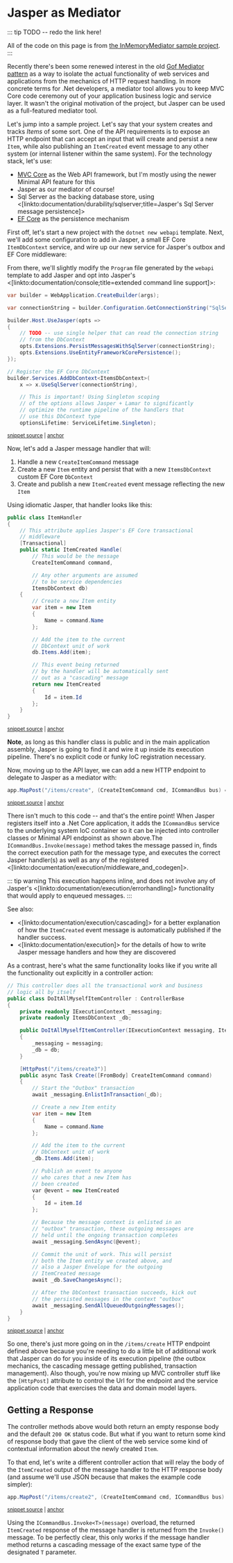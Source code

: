 # Jasper as Mediator

::: tip
TODO -- redo the link here!

All of the code on this page is from [the InMemoryMediator sample project](https://github.com/JasperFx/JasperSamples/tree/master/InMemoryMediator).
:::

Recently there's been some renewed interest in the old [Gof Mediator pattern](https://en.wikipedia.org/wiki/Mediator_pattern) as a way to isolate
the actual functionality of web services and applications from the mechanics of HTTP request handling. In more concrete terms for .Net developers,
a mediator tool allows you to keep MVC Core code ceremony out of your application business logic and service layer. It wasn't the original motivation of the project,
but Jasper can be used as a full-featured mediator tool.


Let's jump into a sample project. Let's say that your system creates and tracks *Items* of some sort. One of the API requirements is to expose an HTTP
endpoint that can accept an input that will create and persist a new `Item`, while also publishing an `ItemCreated` event message to any other system
(or internal listener within the same system). For the technology stack, let's use:

* [MVC Core](https://docs.microsoft.com/en-us/aspnet/core/mvc/overview?view=aspnetcore-6.0) as the Web API framework, but I'm mostly
  using the newer Minimal API feature for this
* Jasper as our mediator of course!
* Sql Server as the backing database store, using <[linkto:documentation/durability/sqlserver;title=Jasper's Sql Server message persistence]>
* [EF Core](https://docs.microsoft.com/en-us/ef/core/) as the persistence mechanism

First off, let's start a new project with the `dotnet new webapi` template. Next, we'll add some configuration
to add in Jasper, a small EF Core `ItemDbContext` service, and wire up our new service for Jasper's outbox and EF Core middleware:


From there, we'll slightly modify the `Program` file generated by the `webapi` template to add Jasper and opt
into Jasper's <[linkto:documentation/console;title=extended command line support]>:

<!-- snippet: sample_InMediatorProgram -->
<a id='snippet-sample_inmediatorprogram'></a>
```cs
var builder = WebApplication.CreateBuilder(args);

var connectionString = builder.Configuration.GetConnectionString("SqlServer");

builder.Host.UseJasper(opts =>
{
    // TODO -- use single helper that can read the connection string
    // from the DbContext
    opts.Extensions.PersistMessagesWithSqlServer(connectionString);
    opts.Extensions.UseEntityFrameworkCorePersistence();
});

// Register the EF Core DbContext
builder.Services.AddDbContext<ItemsDbContext>(
    x => x.UseSqlServer(connectionString),

    // This is important! Using Singleton scoping
    // of the options allows Jasper + Lamar to significantly
    // optimize the runtime pipeline of the handlers that
    // use this DbContext type
    optionsLifetime: ServiceLifetime.Singleton);
```
<sup><a href='https://github.com/JasperFx/alba/blob/master/src/Samples/InMemoryMediator/Program.cs#L7-L31' title='Snippet source file'>snippet source</a> | <a href='#snippet-sample_inmediatorprogram' title='Start of snippet'>anchor</a></sup>
<!-- endSnippet -->

Now, let's add a Jasper message handler that will:

1. Handle a new `CreateItemCommand` message
1. Create a new `Item` entity and persist that with a new `ItemsDbContext` custom EF Core `DbContext`
1. Create and publish a new `ItemCreated` event message reflecting the new `Item`

Using idiomatic Jasper, that handler looks like this:

<!-- snippet: sample_InMemoryMediator_Items -->
<a id='snippet-sample_inmemorymediator_items'></a>
```cs
public class ItemHandler
{
    // This attribute applies Jasper's EF Core transactional
    // middleware
    [Transactional]
    public static ItemCreated Handle(
        // This would be the message
        CreateItemCommand command,

        // Any other arguments are assumed
        // to be service dependencies
        ItemsDbContext db)
    {
        // Create a new Item entity
        var item = new Item
        {
            Name = command.Name
        };

        // Add the item to the current
        // DbContext unit of work
        db.Items.Add(item);

        // This event being returned
        // by the handler will be automatically sent
        // out as a "cascading" message
        return new ItemCreated
        {
            Id = item.Id
        };
    }
}
```
<sup><a href='https://github.com/JasperFx/alba/blob/master/src/Samples/InMemoryMediator/ItemHandler.cs#L5-L40' title='Snippet source file'>snippet source</a> | <a href='#snippet-sample_inmemorymediator_items' title='Start of snippet'>anchor</a></sup>
<!-- endSnippet -->

**Note**, as long as this handler class is public and in the main application assembly, Jasper is going
to find it and wire it up inside its execution pipeline. There's no explicit code or funky IoC registration necessary.


Now, moving up to the API layer, we can add a new HTTP endpoint to delegate to Jasper as a mediator with:

<!-- snippet: sample_InMemoryMediator_UseJasperAsMediatorController -->
<a id='snippet-sample_inmemorymediator_usejasperasmediatorcontroller'></a>
```cs
app.MapPost("/items/create", (CreateItemCommand cmd, ICommandBus bus) => bus.InvokeAsync(cmd));
```
<sup><a href='https://github.com/JasperFx/alba/blob/master/src/Samples/InMemoryMediator/Program.cs#L46-L50' title='Snippet source file'>snippet source</a> | <a href='#snippet-sample_inmemorymediator_usejasperasmediatorcontroller' title='Start of snippet'>anchor</a></sup>
<!-- endSnippet -->

There isn't much to this code -- and that's the entire point! When Jasper registers itself into
a .Net Core application, it adds the `ICommandBus` service to the underlying system IoC container
so it can be injected into controller classes or Minimal API endpoinst as shown above.The `ICommandBus.Invoke(message)`
method takes the message passed in, finds the correct execution path for the message type, and
executes the correct Jasper handler(s) as well as any of the registered <[linkto:documentation/execution/middleware_and_codegen]>.

::: tip warning
This execution happens inline, and does not involve any of Jasper's <[linkto:documentation/execution/errorhandling]>
functionality that would apply to enqueued messages.
:::

See also:

* <[linkto:documentation/execution/cascading]> for a better explanation of how the `ItemCreated`
  event message is automatically published if the handler success.
* <[linkto:documentation/execution]> for the details of how to write Jasper message handlers and how they
  are discovered

As a contrast, here's what the same functionality looks like if you write all the functionality out
explicitly in a controller action:

<!-- snippet: sample_InMemoryMediator_DoItAllMyselfItemController -->
<a id='snippet-sample_inmemorymediator_doitallmyselfitemcontroller'></a>
```cs
// This controller does all the transactional work and business
// logic all by itself
public class DoItAllMyselfItemController : ControllerBase
{
    private readonly IExecutionContext _messaging;
    private readonly ItemsDbContext _db;

    public DoItAllMyselfItemController(IExecutionContext messaging, ItemsDbContext db)
    {
        _messaging = messaging;
        _db = db;
    }

    [HttpPost("/items/create3")]
    public async Task Create([FromBody] CreateItemCommand command)
    {
        // Start the "Outbox" transaction
        await _messaging.EnlistInTransaction(_db);

        // Create a new Item entity
        var item = new Item
        {
            Name = command.Name
        };

        // Add the item to the current
        // DbContext unit of work
        _db.Items.Add(item);

        // Publish an event to anyone
        // who cares that a new Item has
        // been created
        var @event = new ItemCreated
        {
            Id = item.Id
        };

        // Because the message context is enlisted in an
        // "outbox" transaction, these outgoing messages are
        // held until the ongoing transaction completes
        await _messaging.SendAsync(@event);

        // Commit the unit of work. This will persist
        // both the Item entity we created above, and
        // also a Jasper Envelope for the outgoing
        // ItemCreated message
        await _db.SaveChangesAsync();

        // After the DbContext transaction succeeds, kick out
        // the persisted messages in the context "outbox"
        await _messaging.SendAllQueuedOutgoingMessages();
    }
}
```
<sup><a href='https://github.com/JasperFx/alba/blob/master/src/Samples/InMemoryMediator/DoItAllMyselfItemController.cs#L7-L63' title='Snippet source file'>snippet source</a> | <a href='#snippet-sample_inmemorymediator_doitallmyselfitemcontroller' title='Start of snippet'>anchor</a></sup>
<!-- endSnippet -->

So one, there's just more going on in the `/items/create` HTTP endpoint defined above because you're needing to do a little bit of
additional work that Jasper can do for you inside of its execution pipeline (the outbox mechanics, the cascading message getting published, transaction management).
Also though, you're now mixing up MVC controller stuff like the `[HttpPost]` attribute to control the
Url for the endpoint and the service application code that exercises the data and domain model layers.


## Getting a Response

The controller methods above would both return an empty response body and the default `200 OK` status code.
But what if you want to return some kind of response body that gave the client of the web service some
kind of contextual information about the newly created `Item`.

To that end, let's write a different controller action that will relay the body of the `ItemCreated`
output of the message handler to the HTTP response body (and assume we'll use JSON because that makes the
example code simpler):

<!-- snippet: sample_InMemoryMediator_WithResponseController -->
<a id='snippet-sample_inmemorymediator_withresponsecontroller'></a>
```cs
app.MapPost("/items/create2", (CreateItemCommand cmd, ICommandBus bus) => bus.InvokeAsync<ItemCreated>(cmd));
```
<sup><a href='https://github.com/JasperFx/alba/blob/master/src/Samples/InMemoryMediator/Program.cs#L52-L56' title='Snippet source file'>snippet source</a> | <a href='#snippet-sample_inmemorymediator_withresponsecontroller' title='Start of snippet'>anchor</a></sup>
<!-- endSnippet -->

Using the `ICommandBus.Invoke<T>(message)` overload, the returned `ItemCreated` response
of the message handler is returned from the `Invoke()` message. To be perfectly clear, this only
works if the message handler method returns a cascading message of the exact same type of the
designated `T` parameter.
